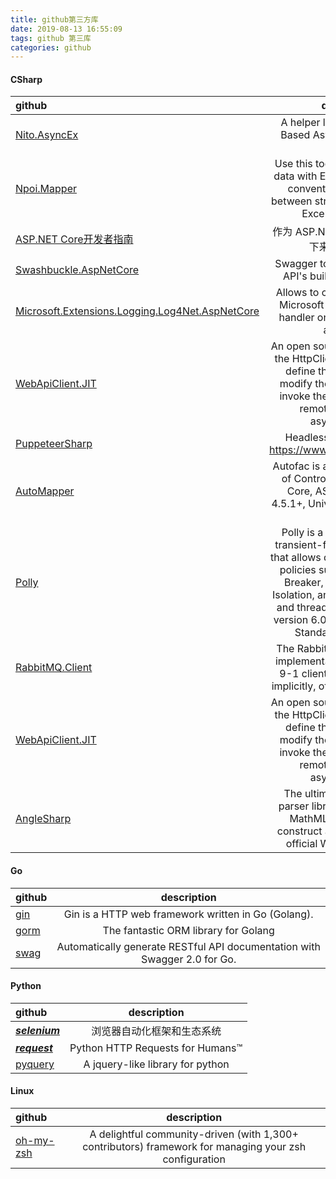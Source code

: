 ```yaml
---
title: github第三方库
date: 2019-08-13 16:55:09
tags: github 第三库
categories: github
---
```



#### CSharp
|github|description|
|:------|:-----:|
|[Nito.AsyncEx](https://github.com/StephenCleary/AsyncEx)|A helper library for the Task-Based Asynchronous Pattern (TAP).|
|[Npoi.Mapper](https://github.com/donnytian/Npoi.Mapper)|Use this tool to import or export data with Excel file. The tool is a convention based mapper between strong typed object and Excel data via NPOI.|
|[ASP.NET Core开发者指南](https://github.com/dot-nethub/AspNetCore-Developer-Roadmap/blob/master/ReadMe.zh-Hans.md)|作为 ASP.NET Core 开发者，我接下来应该学习什么|
|[Swashbuckle.AspNetCore](https://github.com/domaindrivendev/Swashbuckle.AspNetCore)|Swagger tools for documenting API's built on ASP.NET Core|
|[Microsoft.Extensions.Logging.Log4Net.AspNetCore](https://github.com/huorswords/Microsoft.Extensions.Logging.Log4Net.AspNetCore)|Allows to configure Log4net as Microsoft Extensions Logging handler on any ASP.NET Core application|
|[WebApiClient.JIT](https://github.com/dotnetcore/WebApiClient)|An open source project based on the HttpClient. You only need to define the c# interface and modify the related features to invoke the client library of the remote http interface asynchronously.|
|[PuppeteerSharp](https://github.com/kblok/puppeteer-sharp)|Headless Chrome .NET API https://www.puppeteersharp.com|
|[AutoMapper](https://autofac.org/)|Autofac is an addictive Inversion of Control container for .NET Core, ASP.NET Core, .NET 4.5.1+, Universal Windows apps, and more.|
|[Polly](https://github.com/App-vNext/Polly)|Polly is a .NET resilience and transient-fault-handling library that allows developers to express policies such as Retry, Circuit Breaker, Timeout, Bulkhead Isolation, and Fallback in a fluent and thread-safe manner. From version 6.0.1, Polly targets .NET Standard 1.1 and 2.0+.|
|[RabbitMQ.Client](https://www.rabbitmq.com/dotnet.html)|The RabbitMQ .NET client is an implementation of an AMQP 0-9-1 client library for C# (and, implicitly, other .NET languages).|
|[WebApiClient.JIT](https://github.com/dotnetcore/WebApiClient)|An open source project based on the HttpClient. You only need to define the c# interface and modify the related features to invoke the client library of the remote http interface asynchronously.|
|[AngleSharp](https://github.com/AngleSharp/AngleSharp)|The ultimate angle brackets parser library parsing HTML5, MathML, SVG and CSS to construct a DOM based on the official W3C specifications|

<!--more-->

#### Go
|github|description|
|:------|:-----:|
|[gin](https://github.com/gin-gonic/gin)|Gin is a HTTP web framework written in Go (Golang). |
|[gorm](https://github.com/jinzhu/gorm)|The fantastic ORM library for Golang|
|[swag](https://github.com/swaggo/swag)|Automatically generate RESTful API documentation with Swagger 2.0 for Go.|


#### Python
|github|description|
|:------|:-----:|
|[***selenium***](https://github.com/SeleniumHQ/selenium/)|浏览器自动化框架和生态系统|
|[***request***](https://github.com/psf/requests)|Python HTTP Requests for Humans™|
|[pyquery](https://github.com/gawel/pyquery)|A jquery-like library for python|

#### Linux  
|github|description|
|:------|:-----:|
|[oh-my-zsh](https://github.com/robbyrussell/oh-my-zsh)|A delightful community-driven (with 1,300+ contributors) framework for managing your zsh configuration|

